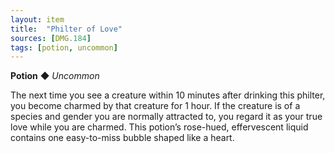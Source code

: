 ```yaml
---
layout: item
title:  "Philter of Love"
sources: [DMG.184]
tags: [potion, uncommon]
---
```


**Potion** ◆ *Uncommon*

The next time you see a creature within 10 minutes after drinking this philter, you become charmed by that creature for 1 hour. If the creature is of a species and gender you are normally attracted to, you regard it as your true love while you are charmed. This potion’s rose-hued, effervescent liquid contains one easy-to-miss bubble shaped like a heart.